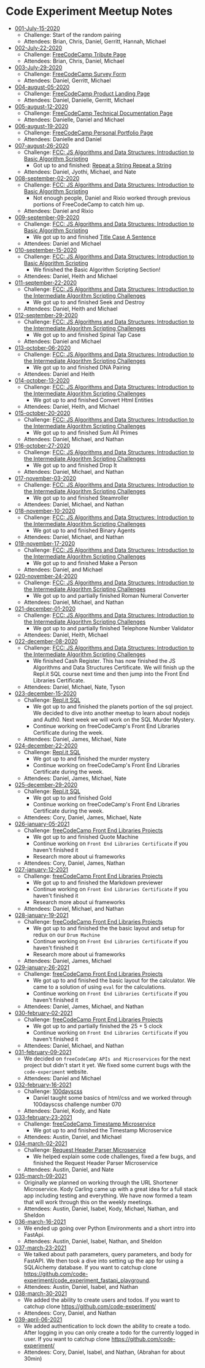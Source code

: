 # Code Experiment Meetup Notes

- [001-July-15-2020](./2020/july/001-july-15-2020/readme.md)
  - Challenge: Start of the random pairing
  - Attendees: Brian, Chris, Daniel, Gerritt, Hannah, Michael
- [002-July-22-2020](./2020/july/002-july-22-2020/readme.md)
  - Challenge: [FreeCodeCamp Tribute Page](https://www.freecodecamp.org/learn/responsive-web-design/responsive-web-design-projects/build-a-tribute-page)
  - Attendees: Brian, Chris, Daniel, Michael
- [003-July-29-2020](./2020/july/003-july-29-2020/readme.md)
  - Challenge: [FreeCodeCamp Survey Form](https://www.freecodecamp.org/learn/responsive-web-design/responsive-web-design-projects/build-a-survey-form)
  - Attendees: Daniel, Gerritt, Michael
- [004-august-05-2020](./2020/august/004-august-05-2020/readme.md)
  - Challenge: [FreeCodeCamp Product Landing Page](https://www.freecodecamp.org/learn/responsive-web-design/responsive-web-design-projects/build-a-product-landing-page)
  - Attendees: Daniel, Danielle, Gerritt, Michael
- [005-august-12-2020](./2020/august/005-august-12-2020/readme.md)
  - Challenge: [FreeCodeCamp Technical Documentation Page](https://www.freecodecamp.org/learn/responsive-web-design/responsive-web-design-projects/build-a-technical-documentation-page)
  - Attendees: Danielle, Daniel and Michael
- [006-august-19-2020](./2020/august/006-august-19-2020/readme.md)
  - Challenge: [FreeCodeCamp Personal Portfolio Page](https://www.freecodecamp.org/learn/responsive-web-design/responsive-web-design-projects/build-a-personal-portfolio-webpage)
  - Attendees: Danielle and Daniel
- [007-august-26-2020](./2020/august/007-august-26-2020/readme.md)
  - Challenge: [FCC: JS Algorithms and Data Structures: Introduction to Basic Algorithm Scripting](https://www.freecodecamp.org/learn/javascript-algorithms-and-data-structures/basic-algorithm-scripting/)
    - Got up to and finished: [Repeat a String Repeat a String](https://www.freecodecamp.org/learn/javascript-algorithms-and-data-structures/basic-algorithm-scripting/repeat-a-string-repeat-a-string)
  - Attendees: Daniel, Jyothi, Michael, and Nate
- [008-september-02-2020](./2020/september/008-september-02-2020/readme.md)
  - Challenge: [FCC: JS Algorithms and Data Structures: Introduction to Basic Algorithm Scripting](https://www.freecodecamp.org/learn/javascript-algorithms-and-data-structures/basic-algorithm-scripting/)
    - Not enough people, Daniel and Rixio worked through previous portions of FreeCodeCamp to catch him up.
  - Attendees: Daniel and Rixio
- [009-september-09-2020](./2020/september/009-september-09-2020/readme.md)
  - Challenge: [FCC: JS Algorithms and Data Structures: Introduction to Basic Algorithm Scripting](https://www.freecodecamp.org/learn/javascript-algorithms-and-data-structures/basic-algorithm-scripting/truncate-a-string)
    - We got up to and finished [Title Case A Sentence](https://www.freecodecamp.org/learn/javascript-algorithms-and-data-structures/basic-algorithm-scripting/title-case-a-sentence)
  - Attendees: Daniel and Michael
- [010-september-15-2020](./2020/september/010-september-15-2020/readme.md)
  - Challenge: [FCC: JS Algorithms and Data Structures: Introduction to Basic Algorithm Scripting](https://www.freecodecamp.org/learn/javascript-algorithms-and-data-structures/basic-algorithm-scripting/slice-and-splice)
    - We finished the Basic Algorithm Scripting Section!
  - Attendees: Daniel, Heith and Michael
- [011-september-22-2020](./2020/september/011-september-22-2020/readme.md)
  - Challenge: [FCC: JS Algorithms and Data Structures: Introduction to the Intermediate Algorithm Scripting Challenges](https://www.freecodecamp.org/learn/javascript-algorithms-and-data-structures/intermediate-algorithm-scripting/)
    - We got up to and finished Seek and Destroy
  - Attendees: Daniel, Heith and Michael
- [012-september-29-2020](./2020/september/012-september-29-2020/readme.md)
  - Challenge: [FCC: JS Algorithms and Data Structures: Introduction to the Intermediate Algorithm Scripting Challenges](https://www.freecodecamp.org/learn/javascript-algorithms-and-data-structures/intermediate-algorithm-scripting/wherefore-art-thou)
    - We got up to and finished Spinal Tap Case
  - Attendees: Daniel and Michael
- [013-october-06-2020](./2020/october/013-october-05-2020/readme.md)
  - Challenge: [FCC: JS Algorithms and Data Structures: Introduction to the Intermediate Algorithm Scripting Challenges](https://www.freecodecamp.org/learn/javascript-algorithms-and-data-structures/intermediate-algorithm-scripting/pig-latin)
    - We got up to and finished DNA Pairing
  - Attendees: Daniel and Heith
- [014-october-13-2020](./2020/october/014-october-13-2020/readme.md)
  - Challenge: [FCC: JS Algorithms and Data Structures: Introduction to the Intermediate Algorithm Scripting Challenges](https://www.freecodecamp.org/learn/javascript-algorithms-and-data-structures/intermediate-algorithm-scripting/missing-letters)
    - We got up to and finished Convert Html Entities
  - Attendees: Daniel, Heith, and Michael
- [015-october-20-2020](./2020/october/015-october-20-2020/readme.md)
  - Challenge: [FCC: JS Algorithms and Data Structures: Introduction to the Intermediate Algorithm Scripting Challenges](https://www.freecodecamp.org/learn/javascript-algorithms-and-data-structures/intermediate-algorithm-scripting/sum-all-primes)
    - We got up to and finished Sum All Primes
  - Attendees: Daniel, Michael, and Nathan
- [016-october-27-2020](./2020/october/016-october-27-2020/readme.md)
  - Challenge: [FCC: JS Algorithms and Data Structures: Introduction to the Intermediate Algorithm Scripting Challenges](https://www.freecodecamp.org/learn/javascript-algorithms-and-data-structures/intermediate-algorithm-scripting/drop-it)
    - We got up to and finished Drop It
  - Attendees: Daniel, Michael, and Nathan
- [017-november-03-2020](./2020/november/017-november-03-2020/readme.md)
  - Challenge: [FCC: JS Algorithms and Data Structures: Introduction to the Intermediate Algorithm Scripting Challenges](https://www.freecodecamp.org/learn/javascript-algorithms-and-data-structures/intermediate-algorithm-scripting/steamroller)
    - We got up to and finished Steamroller
  - Attendees: Daniel, Michael, and Nathan
- [018-november-10-2020](./2020/november/018-november-10-2020/readme.md)
  - Challenge: [FCC: JS Algorithms and Data Structures: Introduction to the Intermediate Algorithm Scripting Challenges](https://www.freecodecamp.org/learn/javascript-algorithms-and-data-structures/intermediate-algorithm-scripting/binary-agents)
    - We got up to and finished Binary Agents
  - Attendees: Daniel, Michael, and Nathan
- [019-november-17-2020](./2020/november/019-november-17-2020/readme.md)
  - Challenge: [FCC: JS Algorithms and Data Structures: Introduction to the Intermediate Algorithm Scripting Challenges](https://www.freecodecamp.org/learn/javascript-algorithms-and-data-structures/intermediate-algorithm-scripting/everything-be-true)
    - We got up to and finished Make a Person
  - Attendees: Daniel, and Michael
- [020-november-24-2020](./2020/november/020-november-24-2020/readme.md)
  - Challenge: [FCC: JS Algorithms and Data Structures: Introduction to the Intermediate Algorithm Scripting Challenges](https://www.freecodecamp.org/learn/javascript-algorithms-and-data-structures/intermediate-algorithm-scripting/map-the-debris)
    - We got up to and partially finished Roman Numeral Converter
  - Attendees: Daniel, Michael, and Nathan
- [021-december-01-2020](./2020/december/021-december-01-2020/readme.md)
  - Challenge: [FCC: JS Algorithms and Data Structures: Introduction to the Intermediate Algorithm Scripting Challenges](https://www.freecodecamp.org/learn/javascript-algorithms-and-data-structures/javascript-algorithms-and-data-structures-projects/caesars-cipher)
    - We got up to and partially finished Telephone Number Validator
  - Attendees: Daniel, Heith, Michael
- [022-december-08-2020](./2020/december/022-december-08-2020/readme.md)
  - Challenge: [FCC: JS Algorithms and Data Structures: Introduction to the Intermediate Algorithm Scripting Challenges](https://www.freecodecamp.org/learn/javascript-algorithms-and-data-structures/javascript-algorithms-and-data-structures-projects/cash-register)
    - We finished Cash Register.  This has now finished the JS Algorithms and Data Structures Certificate.  We will finish up the Repl.it SQL course next time and then jump into the Front End Libraries Certificate.
  - Attendees: Daniel, Michael, Nate, Tyson
- [023-december-15-2020](./2020/december/023-december-15-2020/readme.md)
  - Challenge: [Repl.it SQL](https://docs.repl.it/curriculum/introSQL)
    - We got up to and finished the planets portion of the sql project.  We decided to dive into another meetup to learn about nodejs and Auth0.  Next week we will work on the SQL Murder Mystery.
    - Continue working on freeCodeCamp's Front End Libraries Certificate during the week.
  - Attendees: Daniel, James, Michael, Nate
- [024-december-22-2020](./2020/december/024-december-22-2020/readme.md)
  - Challenge: [Repl.it SQL](https://docs.repl.it/curriculum/introSQL)
    - We got up to and finished the murder mystery
    - Continue working on freeCodeCamp's Front End Libraries Certificate during the week.
  - Attendees: Daniel, James, Michael, Nate
- [025-december-29-2020](./2020/december/025-december-29-2020/readme.md)
  - Challenge: [Repl.it SQL](https://docs.repl.it/curriculum/introSQL)
    - We got up to and finished Gold
    - Continue working on freeCodeCamp's Front End Libraries Certificate during the week.
  - Attendees: Cory, Daniel, James, Michael, Nate
- [026-january-05-2021](./2021/january/026-january-05-2021/readme.md)
  - Challenge: [freeCodeCamp Front End Libraries Projects](https://www.freecodecamp.org/learn/front-end-libraries/front-end-libraries-projects/)
    - We got up to and finished Quote Machine
    - Continue working on `Front End Libraries Certificate` if you haven't finished it
    - Research more about ui frameworks
  - Attendees: Cory, Daniel, James, Nathan
- [027-january-12-2021](./2021/january/027-january-12-2021/readme.md)
  - Challenge: [freeCodeCamp Front End Libraries Projects](https://www.freecodecamp.org/learn/front-end-libraries/front-end-libraries-projects/)
    - We got up to and finished the Markdown previewer
    - Continue working on `Front End Libraries Certificate` if you haven't finished it
    - Research more about ui frameworks
  - Attendees: Daniel, Michael, and Nathan
- [028-january-19-2021](./2021/january/028-january-19-2021/readme.md)
  - Challenge: [freeCodeCamp Front End Libraries Projects](https://www.freecodecamp.org/learn/front-end-libraries/front-end-libraries-projects/)
    - We got up to and finished the the basic layout and setup for redux on our `Drum Machine`
    - Continue working on `Front End Libraries Certificate` if you haven't finished it
    - Research more about ui frameworks
  - Attendees: Daniel, James, Michael
- [029-january-26-2021](./2021/january/029-january-26-2021/readme.md)
  - Challenge: [freeCodeCamp Front End Libraries Projects](https://www.freecodecamp.org/learn/front-end-libraries/front-end-libraries-projects/)
    - We got up to and finished the basic layout for the calculator.  We came to a solution of using `eval` for the calculations.
    - Continue working on `Front End Libraries Certificate` if you haven't finished it
  - Attendees: Daniel, James, Michael, and Nathan
- [030-february-02-2021](./2021/february/030-february-02-2021/readme.md)
  - Challenge: [freeCodeCamp Front End Libraries Projects](https://www.freecodecamp.org/learn/front-end-libraries/front-end-libraries-projects/)
    - We got up to and partially finished the 25 + 5 clock
    - Continue working on `Front End Libraries Certificate` if you haven't finished it
  - Attendees: Daniel, Michael, and Nathan
- [031-february-09-2021](./2021/february/031-february-09-2021/readme.md)
  - We decided on `freeCodeCamp APIs and Microservices` for the next project but didn't start it yet.  We fixed some current bugs with the `code-experiment` website.
  - Attendees: Daniel and Michael
- [032-february-16-2021](./2021/february/032-february-16-2021/readme.md)
  - Challenge: [100dayscss](https://100dayscss.com/)
    - Daniel taught some basics of html/css and we worked through 100dayscss challenge number 070
  - Attendees: Daniel, Kody, and Nate
- [033-february-23-2021](./2021/february/033-february-23-2021/readme.md)
  - Challenge: [freeCodeCamp Timestamp Microservice](https://www.freecodecamp.org/learn/apis-and-microservices/apis-and-microservices-projects/timestamp-microservice)
    - We got up to and finished the Timestamp Microservice
  - Attendees: Austin, Daniel, and Michael
- [034-march-02-2021](./2021/march/034-march-02-2021/readme.md)
  - Challenge: [Request Header Parser Microservice](https://www.freecodecamp.org/learn/apis-and-microservices/apis-and-microservices-projects/request-header-parser-microservice)
    - We helped explain some code challenges, fixed a few bugs, and finished the Request Header Parser Microservice
  - Attendees: Austin, Daniel, and Nate
- [035-march-09-2021](./2021/march/035-march-09-2021/readme.md)
  - Originally we planned on working through the URL Shortener Microservice.  Kody Carling came up with a great idea for a full stack app including testing and everything.  We have now formed a team that will work through this on the weekly meetings.
  - Attendees: Austin, Daniel, Isabel, Kody, Michael, Nathan, and Sheldon
- [036-march-16-2021](./2021/march/036-march-16-2021/readme.md)
  - We ended up going over Python Environments and a short intro into FastApi.
  - Attendees: Austin, Daniel, Isabel, Nathan, and Sheldon
- [037-march-23-2021](./2021/march/037-march-23-2021/readme.md)
  - We talked about path parameters, query parameters, and body for FastAPI.  We then took a dive into setting up the app for using a SQLAlchemy database.  If you want to catchup clone https://github.com/code-experiment/code_experiment_fastapi_playground.
  - Attendees: Austin, Daniel, Isabel, and Nathan
- [038-march-30-2021](./2021/march/038-march-30-2021/readme.md)
  - We added the ability to create users and todos.  If you want to catchup clone https://github.com/code-experiment/
  - Attendees: Cory, Daniel, and Nathan
- [039-april-06-2021](./2021/april/039-april-06-2021/readme.md)
  - We added authentication to lock down the ability to create a todo.  After logging in you can only create a todo for the currently logged in user.  If you want to catchup clone https://github.com/code-experiment/
  - Attendees: Cory, Daniel, Isabel, and Nathan, (Abrahan for about 30min)